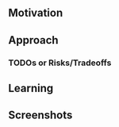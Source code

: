 ## Motivation
<!-- REQUIRED
  Why are you introducing this change? Why is this change necessary? What
  are you trying to achieve with this change?

  If you have a relevant issue, add a link directly to the issue URL here.
 -->

## Approach
<!-- REQUIRED
  How does this change fulfill the purpose? Keep it high level. Avoid code-splaining.
-->

### TODOs or Risks/Tradeoffs
<!-- OPTIONAL
- [ ] Use GitHub checklists. When solved, check the box and explain the conclusion.
-->

## Learning
<!-- OPTIONAL
  Share any blog posts, patterns, libraries or add-ons that helped you.
-->

## Screenshots
<!-- OPTIONAL
  If relevant, include "before" and "after" to demonstrate this
  feature. Add a caption describing what each screenshot shows.
-->
